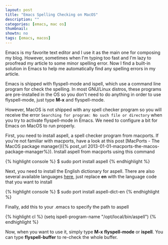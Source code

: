 ```yaml
---
layout: post
title: "Emacs Spelling Checking on MacOS"
description: ""
categories: [emacs, mac os]
thumbnail: 
showtn: no
tags: [emacs, macos]
---
```



Emacs is my favorite text editor and I use it as the main one for composing my
blog. However, sometimes when I'm typing too fast and I'm lazy to proofread my
article to some minor spelling error. Now I find a built-in solution in Emacs to
help me automatically find any spelling errors in my article.

Emacs is shipped with flyspell-mode and ispell, which use a command line program
for check the spelling. In most GNU/Linux distros, these programs are
pre-installed in the OS so you don't need to do anything in order to use
flyspell-mode, just type **M-x** and flyspell-mode.

However, MacOS is not shipped with any spell checker program so you will receive
the error `Searching for program: No such file or directory` when you try to
activate flyspell-mode in Emacs. We need to configure a bit for Emacs on MacOS
to run properly.

First, you need to install aspell, a spell checker program from macports. If
you're not familiar with macports, have a look at this post
[MacPorts - The MacOS package manager]({% post_url 2013-01-01-macports-the-macos-package-manager%}).
Install aspell from macports using this command

<!-- more -->

{% highlight console %}
$ sudo port install aspell
{% endhighlight %}

Next, you need to install the English dictionary for aspell. There are also
several available languages [here](http://aspell.net/man-html/Supported.html),
just replace **en** with the language code that you want to install

{% highlight console %}
$ sudo port install aspell-dict-en
{% endhighlight %}

Finally, add this to your .emacs to specify the path to aspell

{% highlight cl %}
(setq ispell-program-name "/opt/local/bin/aspell")
{% endhighlight %}

Now, when you want to use it, simply type **M-x** **flyspell-mode** or
**ispell**. You can type **flyspell-buffer** to re-check the whole buffer.
